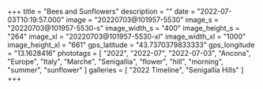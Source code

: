 +++
title = "Bees and Sunflowers"
description = ""
date = "2022-07-03T10:19:57.000"
image = "20220703@101957-5530"
image_s = "20220703@101957-5530-s"
image_width_s = "400"
image_height_s = "264"
image_xl = "20220703@101957-5530-xl"
image_width_xl = "1000"
image_height_xl = "661"
gps_latitude = "43.7370379833333"
gps_longitude = "13.1628416"
phototags = [ "2022", "2022-07", "2022-07-03", "Ancona", "Europe", "Italy", "Marche", "Senigallia", "flower", "hill", "morning", "summer", "sunflower" ]
galleries = [ "2022 Timeline", "Senigallia Hills" ]
+++
